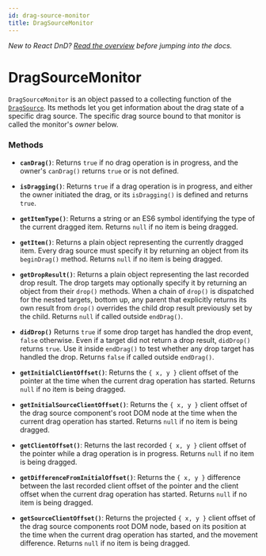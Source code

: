 ```yaml
---
id: drag-source-monitor
title: DragSourceMonitor
---
```


_New to React DnD? [Read the overview](/docs/overview) before jumping into the docs._

# DragSourceMonitor

`DragSourceMonitor` is an object passed to a collecting function of the [`DragSource`](/docs/api/drag-source). Its methods let you get information about the drag state of a specific drag source. The specific drag source bound to that monitor is called the monitor's _owner_ below.

### Methods

- **`canDrag()`**: Returns `true` if no drag operation is in progress, and the owner's `canDrag()` returns `true` or is not defined.

- **`isDragging()`**: Returns `true` if a drag operation is in progress, and either the owner initiated the drag, or its `isDragging()` is defined and returns `true`.

- **`getItemType()`**: Returns a string or an ES6 symbol identifying the type of the current dragged item. Returns `null` if no item is being dragged.

- **`getItem()`**: Returns a plain object representing the currently dragged item. Every drag source must specify it by returning an object from its `beginDrag()` method. Returns `null` if no item is being dragged.

- **`getDropResult()`**: Returns a plain object representing the last recorded drop result. The drop targets may optionally specify it by returning an object from their `drop()` methods. When a chain of `drop()` is dispatched for the nested targets, bottom up, any parent that explicitly returns its own result from `drop()` overrides the child drop result previously set by the child. Returns `null` if called outside `endDrag()`.

- **`didDrop()`** Returns `true` if some drop target has handled the drop event, `false` otherwise. Even if a target did not return a drop result, `didDrop()` returns `true`. Use it inside `endDrag()` to test whether any drop target has handled the drop. Returns `false` if called outside `endDrag()`.

- **`getInitialClientOffset()`**: Returns the `{ x, y }` client offset of the pointer at the time when the current drag operation has started. Returns `null` if no item is being dragged.

- **`getInitialSourceClientOffset()`**: Returns the `{ x, y }` client offset of the drag source component's root DOM node at the time when the current drag operation has started. Returns `null` if no item is being dragged.

- **`getClientOffset()`**: Returns the last recorded `{ x, y }` client offset of the pointer while a drag operation is in progress. Returns `null` if no item is being dragged.

- **`getDifferenceFromInitialOffset()`**: Returns the `{ x, y }` difference between the last recorded client offset of the pointer and the client offset when the current drag operation has started. Returns `null` if no item is being dragged.

- **`getSourceClientOffset()`**: Returns the projected `{ x, y }` client offset of the drag source components root DOM node, based on its position at the time when the current drag operation has started, and the movement difference. Returns `null` if no item is being dragged.
